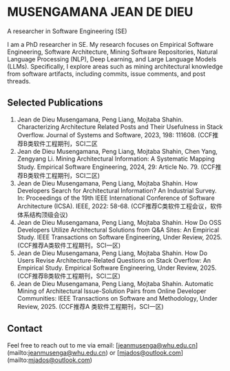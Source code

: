 # MUSENGAMANA JEAN DE DIEU
A researcher in Software Engineering (SE)

I am a PhD researcher in SE. 
My research focuses on Empirical Software Engineering, Software Architecture, Mining Software Repositories, Natural Language Processing (NLP), Deep Learning, and Large Language Models (LLMs). Specifically, I explore areas such as mining architectural knowledge from software artifacts, including commits, issue comments, and post threads.  

## Selected Publications
1. Jean de Dieu Musengamana, Peng Liang, Mojtaba Shahin. Characterizing Architecture Related Posts and Their Usefulness in Stack Overflow. Journal of Systems and Software, 2023, 198: 111608. (CCF推荐B类软件工程期刊，SCI二区
2. Jean de Dieu Musengamana, Peng Liang, Mojtaba Shahin, Chen Yang, Zengyang Li. Mining Architectural Information: A Systematic Mapping Study. Empirical Software Engineering, 2024, 29: Article No. 79. (CCF推荐B类软件工程期刊，SCI二区)
3. Jean de Dieu Musengamana, Peng Liang, Mojtaba Shahin. How Developers Search for Architectural Information? An Industrial Survey. In: Proceedings of the 19th IEEE International Conference of Software Architecture (ICSA). IEEE, 2022: 58-68. (CCF推荐C类软件工程会议，软件体系结构顶级会议)
4. Jean de Dieu Musengamana, Peng Liang, Mojtaba Shahin. How Do OSS Developers Utilize Architectural Solutions from Q&A Sites: An Empirical Study. IEEE Transactions on Software Engineering, Under Review, 2025. (CCF推荐A类软件工程期刊，SCI一区)
5. Jean de Dieu Musengamana, Peng Liang, Mojtaba Shahin. How Do Users Revise Architecture-Related Questions on Stack Overflow: An Empirical Study. Empirical Software Engineering, Under Review, 2025. (CCF推荐B类软件工程期刊，SCI二区)
6. Jean de Dieu Musengamana, Peng Liang, Mojtaba Shahin. Automatic Mining of Architectural Issue-Solution Pairs from Online Developer Communities: IEEE Transactions on Software and Methodology, Under Review, 2025. (CCF推荐A 类软件工程期刊，SCI一区)

## Contact

Feel free to reach out to me via email: [jeanmusenga@whu.edu.cn] (mailto:jeanmusenga@whu.edu.cn) or [mjados@outlook.com] (mailto:mjados@outlook.com)
